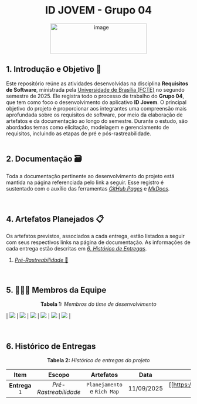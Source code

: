 <div align="center">

# ID JOVEM - Grupo 04  
<img width="262" height="83" alt="image" src="https://github.com/user-attachments/assets/7ea0095f-2c29-4427-9f44-2bda4ee2c810" />

</div>


## 1. Introdução e Objetivo 🎯

Este repositório reúne as atividades desenvolvidas na disciplina **Requisitos de Software**, ministrada pela [Universidade de Brasília (FCTE)](https://fcte.unb.br) no segundo semestre de 2025. Ele registra todo o processo de trabalho do **Grupo 04**, que tem como foco o desenvolvimento do aplicativo **ID Jovem**. O principal objetivo do projeto é proporcionar aos integrantes uma compreensão mais aprofundada sobre os requisitos de software, por meio da elaboração de artefatos e da documentação ao longo do semestre. Durante o estudo, são abordados temas como elicitação, modelagem e gerenciamento de requisitos, incluindo as etapas de pré e pós-rastreabilidade.  
<br>

## 2. Documentação 🗃️

Toda a documentação pertinente ao desenvolvimento do projeto está mantida na página referenciada pelo link a seguir. Esse registro é sustentado com o auxílio das ferramentas [*GitHub Pages*](https://pages.github.com) e [*MkDocs*](https://www.mkdocs.org).

<br>

## 4. Artefatos Planejados 📋

Os artefatos previstos, associados a cada entrega, estão listados a seguir com seus respectivos links na página de documentação. As informações de cada entrega estão descritas em [*6. Histórico de Entregas*](#6-histórico-de-entregas-).

1. [*Pré-Rastreabilidade* 🔗](#)


<br>

## 5. 🧑🏽‍💻 Membros da Equipe 

<p align="center"><strong>Tabela 1:</strong> <i>Membros do time de desenvolvimento</i></p>

| [![](https://avatars.githubusercontent.com/u/90862900?v=4)](https://github.com/arthurfernandesj) | [![](https://avatars.githubusercontent.com/u/148734771?v=4)](https://github.com/BrenoLTeixeira) | [![](https://avatars.githubusercontent.com/u/164230534?v=4)](https://github.com/dylancavalcante) | [![](https://avatars.githubusercontent.com/u/161097238?v=4)](https://github.com/eduardar0)  | [![](https://avatars.githubusercontent.com/u/149431855?v=4)](https://github.com/GiovanaFontesS)  | [![](https://avatars.githubusercontent.com/u/166872122?v=4)](https://github.com/leticialopes20)  |

<br>

## 6. Histórico de Entregas

<p align="center"><strong>Tabela 2:</strong> <i>Histórico de entregas do projeto</i></p>

| Item | Escopo | Artefatos | Data | Gravação | Autor(es) | Revisor(es) |
|:-:|:-:|:-:|:-:|:-:|:-:|:-:|
| **Entrega** `1` | *Pré-Rastreabilidade* | `Planejamento` e `Rich Map` | 11/09/2025 | [[https://img.youtube.com/vi/mn22MRRCZZ4/hqdefault.jpg]]() | [Todos](), [Todos]()| 
